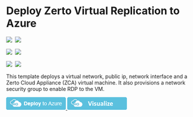 # Deploy Zerto Virtual Replication to Azure

<IMG SRC="https://azbotstorage.blob.core.windows.net/badges/201-zerto-zca/PublicLastTestDate.svg" />&nbsp;
<IMG SRC="https://azbotstorage.blob.core.windows.net/badges/201-zerto-zca/PublicDeployment.svg" />&nbsp;

<IMG SRC="https://azbotstorage.blob.core.windows.net/badges/201-zerto-zca/FairfaxLastTestDate.svg" />&nbsp;
<IMG SRC="https://azbotstorage.blob.core.windows.net/badges/201-zerto-zca/FairfaxDeployment.svg" />&nbsp;

<IMG SRC="https://azbotstorage.blob.core.windows.net/badges/201-zerto-zca/BestPracticeResult.svg" />&nbsp;
<IMG SRC="https://azbotstorage.blob.core.windows.net/badges/201-zerto-zca/CredScanResult.svg" />&nbsp;


This template deploys a virtual network, public ip, network interface and a Zerto Cloud Appliance (ZCA) virtual machine. It also provisions a network security group to enable RDP to the VM.

<a href="https://portal.azure.com/#create/Microsoft.Template/uri/https%3A%2F%2Fraw.githubusercontent.com%2FAzure%2Fazure-quickstart-templates%2Fmaster%2F201-zerto-zca%2Fazuredeploy.json" target="_blank">
    <img src="https://raw.githubusercontent.com/Azure/azure-quickstart-templates/master/1-CONTRIBUTION-GUIDE/images/deploytoazure.png"/>
</a>
<a href="http://armviz.io/#/?load=https%3A%2F%2Fraw.githubusercontent.com%2FAzure%2Fazure-quickstart-templates%2Fmaster%2F201-zerto-zca%2Fazuredeploy.json" target="_blank">
    <img src="https://raw.githubusercontent.com/Azure/azure-quickstart-templates/master/1-CONTRIBUTION-GUIDE/images/visualizebutton.png"/>
</a>
